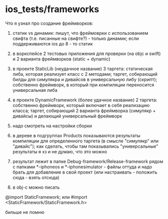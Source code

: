 # ios_tests/frameworks
Что я узнал про создание фреймворков:

1) статик vs динамик: пишут, что фреймоврки с использованием свифта (т.е. писанные на свифте?) - только динамик; если поддерживаются ios до 8 - то статик

2) в воркспейсе 2 тестовых приложения для проверки (на objc и swift) и 2 варианта фреймворков (static + dynamic)

3) в проекте StaticLib (неудачное название) 3 таргета: статическая либа, которая реализует класс с 2 методами; таргет, собирающий билды для симулякра и дивайсов в универсальную либу (скрипт); собственно фреймворк, в который при компиляции переносится универсальная либа

4) в проекте DynamicFramework (более удачное название) 2 таргета: собственно фреймворк, который включает в себя реализацию класса; таргет, собирающий 2 варианта фреймворка (симулякр + дивайсы) и делающий универсальный фреймворк

5) надо смотреть на настройки сборки

6) в дереве в подгруппах Products показываются результаты компиляции для определенного таргета (в смысле "симулякр" или "дивайс"); как сделать, чтобы там показывались "универсальные" результаты я хз и не думаю, что это можно

7) результат лежит в папке Debug-framework/Release-framework рядом с папками *-iphoneos и *-iphonesimulator - файлы оттуда и надо брать для добавление в свой проект (или настраивать - положить сюда - взять отсюда)

8) в obj-c можно писать

@import StaticFramework;
или
#import <StaticFramework/StaticFramework.h>


бильше не помню
